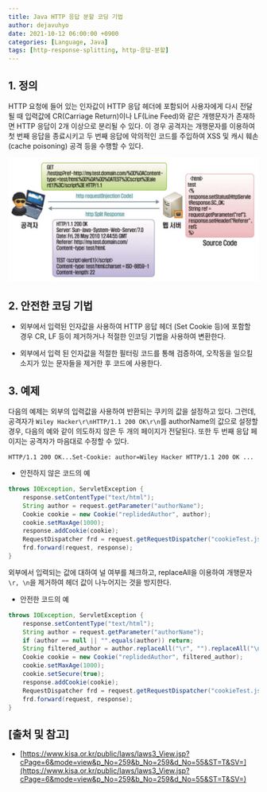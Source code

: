 ```yaml
---
title: Java HTTP 응답 분할 코딩 기법
author: dejavuhyo
date: 2021-10-12 06:00:00 +0900
categories: [Language, Java]
tags: [http-response-splitting, http-응답-분할]
---
```


## 1. 정의
HTTP 요청에 들어 있는 인자값이 HTTP 응답 헤더에 포함되어 사용자에게 다시 전달 될 때 입력값에 CR(Carriage Return)이나 LF(Line Feed)와 같은 개행문자가 존재하면 HTTP 응답이 2개 이상으로 분리될 수 있다. 이 경우 공격자는 개행문자를 이용하여 첫 번째 응답을 종료시키고 두 번째 응답에 악의적인 코드를 주입하여 XSS 및 캐시 훼손(cache poisoning) 공격 등을 수행할 수 있다.

![http-response-splitting](/assets/img/2021-10-12-http-response-splitting/http-response-splitting.png)

## 2. 안전한 코딩 기법

* 외부에서 입력된 인자값을 사용하여 HTTP 응답 헤더 (Set Cookie 등)에 포함할 경우 CR, LF 등이 제거하거나 적절한 인코딩 기법을 사용하여 변환한다.

* 외부에서 입력 된 인자값을 적절한 필터링 코드를 통해 검증하여, 오작동을 일으킬 소지가 있는 문자들을 제거한 후 코드에 사용한다.

## 3. 예제
다음의 예제는 외부의 입력값을 사용하여 반환되는 쿠키의 값을 설정하고 있다. 그런데, 공격자가 `Wiley Hacker\r\nHTTP/1.1 200 OK\r\n`를 authorName의 값으로 설정할 경우, 다음의 예와 같이 의도하지 않은 두 개의 페이지가 전달된다. 또한 두 번째 응답 페이지는 공격자가 마음대로 수정할 수 있다.

```text
HTTP/1.1 200 OK...Set-Cookie: author=Wiley Hacker HTTP/1.1 200 OK ...
```

* 안전하지 않은 코드의 예

```java
throws IOException, ServletException {
    response.setContentType("text/html");
    String author = request.getParameter("authorName");
    Cookie cookie = new Cookie("replidedAuthor", author);
    cookie.setMaxAge(1000);
    response.addCookie(cookie);
    RequestDispatcher frd = request.getRequestDispatcher("cookieTest.jsp");
    frd.forward(request, response);
}
```

외부에서 입력되는 값에 대하여 널 여부를 체크하고, replaceAll을 이용하여 개행문자 `\r, \n`을 제거하여 헤더 값이 나누어지는 것을 방지한다.

* 안전한 코드의 예

```java
throws IOException, ServletException {
    response.setContentType("text/html");
    String author = request.getParameter("authorName");
    if (author == null || "".equals(author)) return;
    String filtered_author = author.replaceAll("\r", "").replaceAll("\n", "");
    Cookie cookie = new Cookie("replidedAuthor", filtered_author);
    cookie.setMaxAge(1000);
    cookie.setSecure(true);
    response.addCookie(cookie);
    RequestDispatcher frd = request.getRequestDispatcher("cookieTest.jsp");
    frd.forward(request, response);
}
```

## [출처 및 참고]
* [https://www.kisa.or.kr/public/laws/laws3_View.jsp?cPage=6&mode=view&p_No=259&b_No=259&d_No=55&ST=T&SV=](https://www.kisa.or.kr/public/laws/laws3_View.jsp?cPage=6&mode=view&p_No=259&b_No=259&d_No=55&ST=T&SV=)
